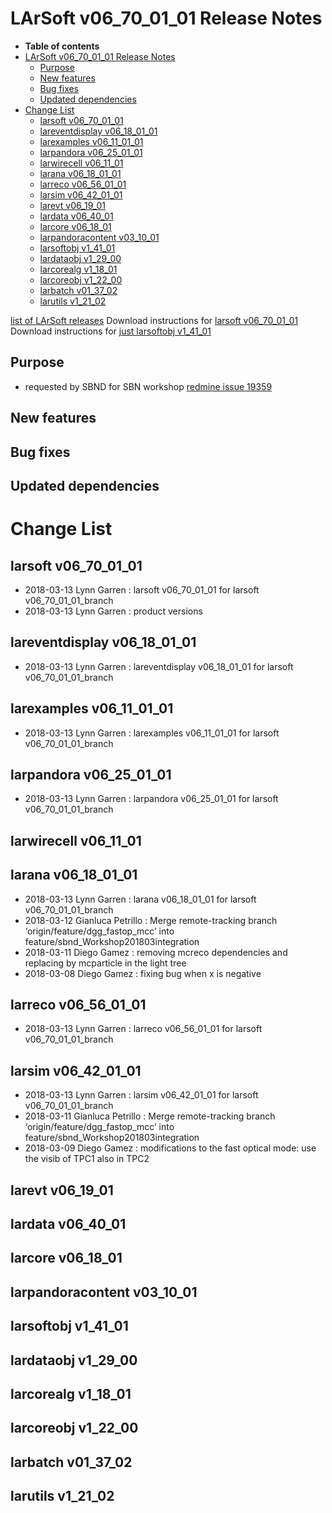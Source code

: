 LArSoft v06_70_01_01 Release Notes
=============================================================================

-   **Table of contents**
-   [LArSoft v06_70_01_01 Release Notes](#LArSoft-v06_70_01_01-Release-Notes)
    -   [Purpose](#Purpose)
    -   [New features](#New-features)
    -   [Bug fixes](#Bug-fixes)
    -   [Updated dependencies](#Updated-dependencies)
-   [Change List](#Change-List)
    -   [larsoft v06_70_01_01](#larsoft-v06_70_01_01)
    -   [lareventdisplay v06_18_01_01](#lareventdisplay-v06_18_01_01)
    -   [larexamples v06_11_01_01](#larexamples-v06_11_01_01)
    -   [larpandora v06_25_01_01](#larpandora-v06_25_01_01)
    -   [larwirecell v06_11_01](#larwirecell-v06_11_01)
    -   [larana v06_18_01_01](#larana-v06_18_01_01)
    -   [larreco v06_56_01_01](#larreco-v06_56_01_01)
    -   [larsim v06_42_01_01](#larsim-v06_42_01_01)
    -   [larevt v06_19_01](#larevt-v06_19_01)
    -   [lardata v06_40_01](#lardata-v06_40_01)
    -   [larcore v06_18_01](#larcore-v06_18_01)
    -   [larpandoracontent v03_10_01](#larpandoracontent-v03_10_01)
    -   [larsoftobj v1_41_01](#larsoftobj-v1_41_01)
    -   [lardataobj v1_29_00](#lardataobj-v1_29_00)
    -   [larcorealg v1_18_01](#larcorealg-v1_18_01)
    -   [larcoreobj v1_22_00](#larcoreobj-v1_22_00)
    -   [larbatch v01_37_02](#larbatch-v01_37_02)
    -   [larutils v1_21_02](#larutils-v1_21_02)

[list of LArSoft releases](LArSoft_release_list)
Download instructions for [larsoft v06_70_01_01](http://scisoft.fnal.gov/scisoft/bundles/larsoft/v06_70_01_01/larsoft-v06_70_01_01.html)
Download instructions for [just larsoftobj v1_41_01](http://scisoft.fnal.gov/scisoft/bundles/larsoftobj/v1_41_01/larsoftobj-v1_41_01.html)

Purpose
--------------------

-   requested by SBND for SBN workshop [redmine issue 19359](https://cdcvs.fnal.gov/redmine/issues/19359)

New features
------------------------------

Bug fixes
------------------------

Updated dependencies
----------------------------------------------

Change List
============================

larsoft v06_70_01_01
-------------------------------------------------

-   2018-03-13 Lynn Garren : larsoft v06_70_01_01 for larsoft v06_70_01_01_branch
-   2018-03-13 Lynn Garren : product versions

lareventdisplay v06_18_01_01
-----------------------------------------------------------------

-   2018-03-13 Lynn Garren : lareventdisplay v06_18_01_01 for larsoft v06_70_01_01_branch

larexamples v06_11_01_01
---------------------------------------------------------

-   2018-03-13 Lynn Garren : larexamples v06_11_01_01 for larsoft v06_70_01_01_branch

larpandora v06_25_01_01
-------------------------------------------------------

-   2018-03-13 Lynn Garren : larpandora v06_25_01_01 for larsoft v06_70_01_01_branch

larwirecell v06_11_01
--------------------------------------------------

larana v06_18_01_01
-----------------------------------------------

-   2018-03-13 Lynn Garren : larana v06_18_01_01 for larsoft v06_70_01_01_branch
-   2018-03-12 Gianluca Petrillo : Merge remote-tracking branch ‘origin/feature/dgg_fastop_mcc’ into feature/sbnd_Workshop201803integration
-   2018-03-11 Diego Gamez : removing mcreco dependencies and replacing by mcparticle in the light tree
-   2018-03-08 Diego Gamez : fixing bug when x is negative

larreco v06_56_01_01
-------------------------------------------------

-   2018-03-13 Lynn Garren : larreco v06_56_01_01 for larsoft v06_70_01_01_branch

larsim v06_42_01_01
-----------------------------------------------

-   2018-03-13 Lynn Garren : larsim v06_42_01_01 for larsoft v06_70_01_01_branch
-   2018-03-11 Gianluca Petrillo : Merge remote-tracking branch ‘origin/feature/dgg_fastop_mcc’ into feature/sbnd_Workshop201803integration
-   2018-03-09 Diego Gamez : modifications to the fast optical mode: use the visib of TPC1 also in TPC2

larevt v06_19_01
----------------------------------------

lardata v06_40_01
------------------------------------------

larcore v06_18_01
------------------------------------------

larpandoracontent v03_10_01
--------------------------------------------------------------

larsoftobj v1_41_01
----------------------------------------------

lardataobj v1_29_00
----------------------------------------------

larcorealg v1_18_01
----------------------------------------------

larcoreobj v1_22_00
----------------------------------------------

larbatch v01_37_02
--------------------------------------------

larutils v1_21_02
------------------------------------------
